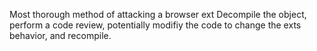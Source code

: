 Most thorough method of attacking a browser ext
  Decompile the object, perform a code review, potentially modifiy the code to change the exts behavior, and recompile.